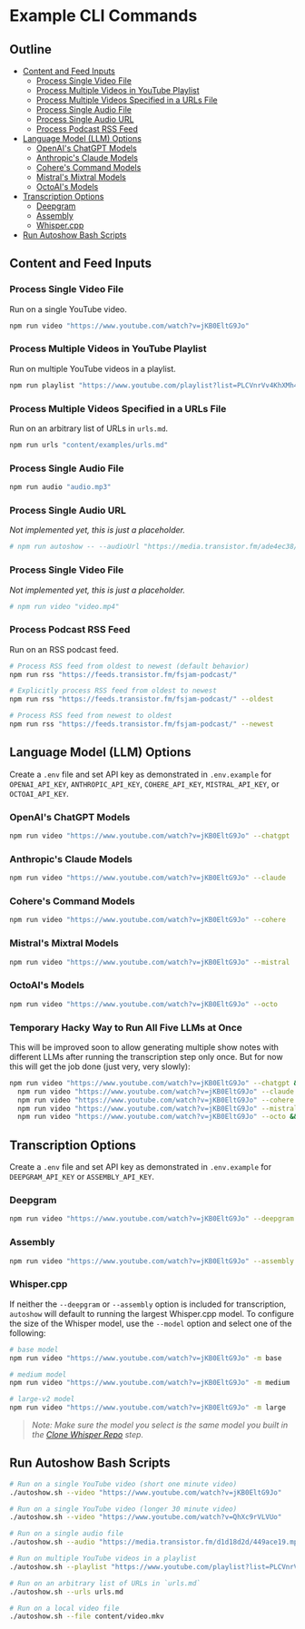 # Example CLI Commands

## Outline

- [Content and Feed Inputs](#content-and-feed-inputs)
  - [Process Single Video File](#process-single-video-file)
  - [Process Multiple Videos in YouTube Playlist](#process-multiple-videos-in-youtube-playlist)
  - [Process Multiple Videos Specified in a URLs File](#process-multiple-videos-specified-in-a-urls-file)
  - [Process Single Audio File](#process-single-audio-file)
  - [Process Single Audio URL](#process-single-audio-url)
  - [Process Podcast RSS Feed](#process-podcast-rss-feed)
- [Language Model (LLM) Options](#language-model-llm-options)
  - [OpenAI's ChatGPT Models](#openais-chatgpt-models)
  - [Anthropic's Claude Models](#anthropics-claude-models)
  - [Cohere's Command Models](#coheres-command-models)
  - [Mistral's Mixtral Models](#mistrals-mixtral-models)
  - [OctoAI's Models](#octoais-models)
- [Transcription Options](#transcription-options)
  - [Deepgram](#deepgram)
  - [Assembly](#assembly)
  - [Whisper.cpp](#whispercpp)
- [Run Autoshow Bash Scripts](#run-autoshow-bash-scripts)

## Content and Feed Inputs

### Process Single Video File

Run on a single YouTube video.

```bash
npm run video "https://www.youtube.com/watch?v=jKB0EltG9Jo"
```

### Process Multiple Videos in YouTube Playlist

Run on multiple YouTube videos in a playlist.

```bash
npm run playlist "https://www.youtube.com/playlist?list=PLCVnrVv4KhXMh4DQBigyvHSRTf2CSj129"
```

### Process Multiple Videos Specified in a URLs File

Run on an arbitrary list of URLs in `urls.md`.

```bash
npm run urls "content/examples/urls.md"
```

### Process Single Audio File

```bash
npm run audio "audio.mp3"
```

### Process Single Audio URL

_Not implemented yet, this is just a placeholder._

```bash
# npm run autoshow -- --audioUrl "https://media.transistor.fm/ade4ec38/cdf2e8ef.mp3"
```

### Process Single Video File

_Not implemented yet, this is just a placeholder._

```bash
# npm run video "video.mp4"
```

### Process Podcast RSS Feed

Run on an RSS podcast feed.

```bash
# Process RSS feed from oldest to newest (default behavior)
npm run rss "https://feeds.transistor.fm/fsjam-podcast/"

# Explicitly process RSS feed from oldest to newest
npm run rss "https://feeds.transistor.fm/fsjam-podcast/" --oldest

# Process RSS feed from newest to oldest
npm run rss "https://feeds.transistor.fm/fsjam-podcast/" --newest
```

## Language Model (LLM) Options

Create a `.env` file and set API key as demonstrated in `.env.example` for `OPENAI_API_KEY`, `ANTHROPIC_API_KEY`, `COHERE_API_KEY`, `MISTRAL_API_KEY`, or `OCTOAI_API_KEY`.

### OpenAI's ChatGPT Models

```bash
npm run video "https://www.youtube.com/watch?v=jKB0EltG9Jo" --chatgpt
```

### Anthropic's Claude Models

```bash
npm run video "https://www.youtube.com/watch?v=jKB0EltG9Jo" --claude
```

### Cohere's Command Models

```bash
npm run video "https://www.youtube.com/watch?v=jKB0EltG9Jo" --cohere
```

### Mistral's Mixtral Models

```bash
npm run video "https://www.youtube.com/watch?v=jKB0EltG9Jo" --mistral
```

### OctoAI's Models

```bash
npm run video "https://www.youtube.com/watch?v=jKB0EltG9Jo" --octo
```

### Temporary Hacky Way to Run All Five LLMs at Once

This will be improved soon to allow generating multiple show notes with different LLMs after running the transcription step only once. But for now this will get the job done (just very, very slowly):

```bash
npm run video "https://www.youtube.com/watch?v=jKB0EltG9Jo" --chatgpt && rm content/2023-09-10-jKB0EltG9Jo.md && \
  npm run video "https://www.youtube.com/watch?v=jKB0EltG9Jo" --claude && rm content/2023-09-10-jKB0EltG9Jo.md && \
  npm run video "https://www.youtube.com/watch?v=jKB0EltG9Jo" --cohere && rm content/2023-09-10-jKB0EltG9Jo.md && \
  npm run video "https://www.youtube.com/watch?v=jKB0EltG9Jo" --mistral && rm content/2023-09-10-jKB0EltG9Jo.md && \
  npm run video "https://www.youtube.com/watch?v=jKB0EltG9Jo" --octo && rm content/2023-09-10-jKB0EltG9Jo.md
```

## Transcription Options

Create a `.env` file and set API key as demonstrated in `.env.example` for `DEEPGRAM_API_KEY` or `ASSEMBLY_API_KEY`.

### Deepgram

```bash
npm run video "https://www.youtube.com/watch?v=jKB0EltG9Jo" --deepgram
```

### Assembly

```bash
npm run video "https://www.youtube.com/watch?v=jKB0EltG9Jo" --assembly
```

### Whisper.cpp

If neither the `--deepgram` or `--assembly` option is included for transcription, `autoshow` will default to running the largest Whisper.cpp model. To configure the size of the Whisper model, use the `--model` option and select one of the following:

```bash
# base model
npm run video "https://www.youtube.com/watch?v=jKB0EltG9Jo" -m base

# medium model
npm run video "https://www.youtube.com/watch?v=jKB0EltG9Jo" -m medium

# large-v2 model
npm run video "https://www.youtube.com/watch?v=jKB0EltG9Jo" -m large
```

> _Note: Make sure the model you select is the same model you built in the [Clone Whisper Repo](#clone-whisper-repo) step._

## Run Autoshow Bash Scripts

```bash
# Run on a single YouTube video (short one minute video)
./autoshow.sh --video "https://www.youtube.com/watch?v=jKB0EltG9Jo"

# Run on a single YouTube video (longer 30 minute video)
./autoshow.sh --video "https://www.youtube.com/watch?v=QhXc9rVLVUo"

# Run on a single audio file
./autoshow.sh --audio "https://media.transistor.fm/d1d18d2d/449ace19.mp3"

# Run on multiple YouTube videos in a playlist
./autoshow.sh --playlist "https://www.youtube.com/playlist?list=PLCVnrVv4KhXMh4DQBigyvHSRTf2CSj129"

# Run on an arbitrary list of URLs in `urls.md`
./autoshow.sh --urls urls.md

# Run on a local video file
./autoshow.sh --file content/video.mkv
```